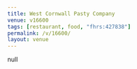 ```yaml
---
title: West Cornwall Pasty Company
venue: v16600
tags: [restaurant, food, "fhrs:427838"]
permalink: /v/16600/
layout: venue
---
```

null